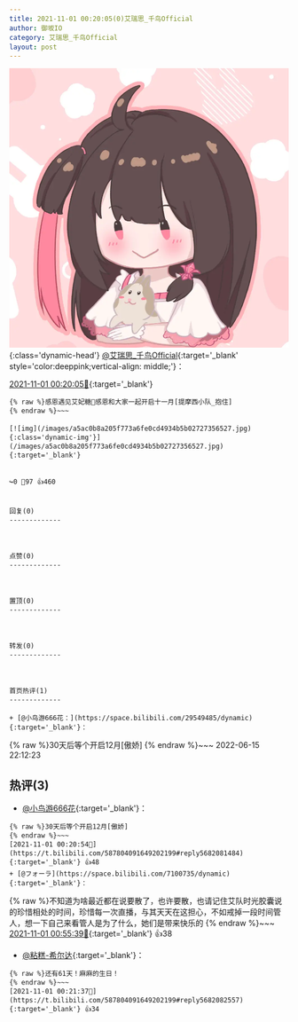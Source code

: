 ```yaml
---
title: 2021-11-01 00:20:05(0)艾瑞思_千鸟Official
author: 御坂IO
category: 艾瑞思_千鸟Official
layout: post
---
```


![img](/images/7e08840c56f251de28bdf766b647bd5fe9a5d50a.jpg){:class='dynamic-head'}
[@艾瑞思_千鸟Official](https://space.bilibili.com/1090010845/dynamic){:target='_blank' style='color:deeppink;vertical-align: middle;'}：

[2021-11-01 00:20:05🔗](https://t.bilibili.com/587804091649202199){:target='_blank'}

~~~
{% raw %}感恩遇见艾妃糖🍬感恩和大家一起开启十一月[提摩西小队_抱住]
{% endraw %}~~~

[![img](/images/a5ac0b8a205f773a6fe0cd4934b5b02727356527.jpg){:class='dynamic-img'}](/images/a5ac0b8a205f773a6fe0cd4934b5b02727356527.jpg){:target='_blank'}


↪️0 💬97 👍460


回复(0)
-------------



点赞(0)
-------------



置顶(0)
-------------



转发(0)
-------------



首页热评(1)
-------------

+ [@小鸟游666花：](https://space.bilibili.com/29549485/dynamic){:target='_blank'}：
~~~
{% raw %}30天后等个开启12月[傲娇]
{% endraw %}~~~
2022-06-15 22:12:23


热评(3)
-------------

+ [@小鸟游666花](https://space.bilibili.com/29549485/dynamic){:target='_blank'}：
~~~
{% raw %}30天后等个开启12月[傲娇]
{% endraw %}~~~
[2021-11-01 00:20:54🔗](https://t.bilibili.com/587804091649202199#reply5682081484){:target='_blank'} 👍48
+ [@フォーラ](https://space.bilibili.com/7100735/dynamic){:target='_blank'}：
~~~
{% raw %}不知道为啥最近都在说要散了，也许要散，也请记住艾队时光胶囊说的珍惜相处的时间，珍惜每一次直播，与其天天在这担心，不如戒掉一段时间管人，想一下自己来看管人是为了什么，她们是带来快乐的
{% endraw %}~~~
[2021-11-01 00:55:39🔗](https://t.bilibili.com/587804091649202199#reply5682270203){:target='_blank'} 👍38
+ [@粘糕-希尔达](https://space.bilibili.com/174003280/dynamic){:target='_blank'}：
~~~
{% raw %}还有61天！麻麻的生日！
{% endraw %}~~~
[2021-11-01 00:21:37🔗](https://t.bilibili.com/587804091649202199#reply5682082557){:target='_blank'} 👍34


